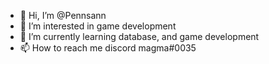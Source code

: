 - 👋 Hi, I’m @Pennsann
- 👀 I’m interested in game development
- 🌱 I’m currently learning database, and game development
- 📫 How to reach me discord magma#0035

